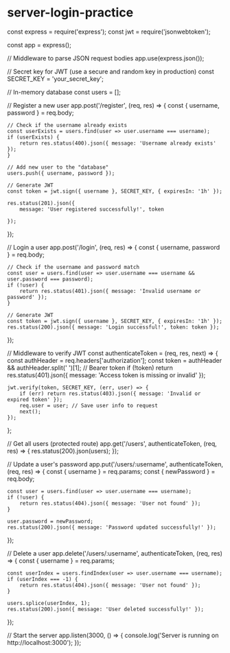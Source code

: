 # server-login-practice
const express = require('express');
const jwt = require('jsonwebtoken');

const app = express();

// Middleware to parse JSON request bodies
app.use(express.json());

// Secret key for JWT (use a secure and random key in production)
const SECRET_KEY = 'your_secret_key';

// In-memory database
const users = [];

// Register a new user
app.post('/register', (req, res) => {
    const { username, password } = req.body;

    // Check if the username already exists
    const userExists = users.find(user => user.username === username);
    if (userExists) {
        return res.status(400).json({ message: 'Username already exists' });
    }

    // Add new user to the "database"
    users.push({ username, password });

    // Generate JWT
    const token = jwt.sign({ username }, SECRET_KEY, { expiresIn: '1h' });

    res.status(201).json({ 
        message: 'User registered successfully!', token
        
    });
});


// Login a user
app.post('/login', (req, res) => {
    const { username, password } = req.body;

    // Check if the username and password match
    const user = users.find(user => user.username === username && user.password === password);
    if (!user) {
        return res.status(401).json({ message: 'Invalid username or password' });
    }

    // Generate JWT
    const token = jwt.sign({ username }, SECRET_KEY, { expiresIn: '1h' });
    res.status(200).json({ message: 'Login successful!', token: token });
});

// Middleware to verify JWT
const authenticateToken = (req, res, next) => {
    const authHeader = req.headers['authorization'];
    const token = authHeader && authHeader.split(' ')[1]; // Bearer token
    if (!token) return res.status(401).json({ message: 'Access token is missing or invalid' });

    jwt.verify(token, SECRET_KEY, (err, user) => {
        if (err) return res.status(403).json({ message: 'Invalid or expired token' });
        req.user = user; // Save user info to request
        next();
    });
};

// Get all users (protected route)
app.get('/users', authenticateToken, (req, res) => {
    res.status(200).json(users);
});

// Update a user's password
app.put('/users/:username', authenticateToken, (req, res) => {
    const { username } = req.params;
    const { newPassword } = req.body;

    const user = users.find(user => user.username === username);
    if (!user) {
        return res.status(404).json({ message: 'User not found' });
    }

    user.password = newPassword;
    res.status(200).json({ message: 'Password updated successfully!' });
});

// Delete a user
app.delete('/users/:username', authenticateToken, (req, res) => {
    const { username } = req.params;

    const userIndex = users.findIndex(user => user.username === username);
    if (userIndex === -1) {
        return res.status(404).json({ message: 'User not found' });
    }

    users.splice(userIndex, 1);
    res.status(200).json({ message: 'User deleted successfully!' });
});

// Start the server
app.listen(3000, () => {
    console.log('Server is running on http://localhost:3000');
});
